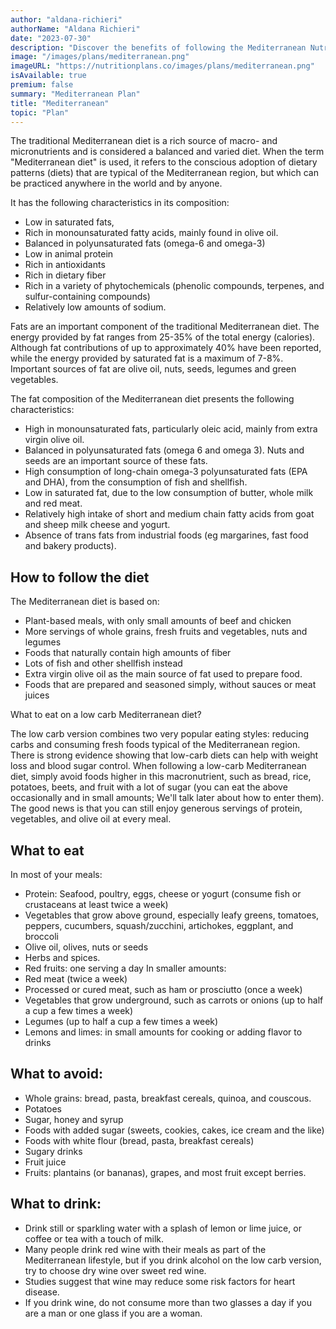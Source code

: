 ```yaml
---
author: "aldana-richieri"
authorName: "Aldana Richieri"
date: "2023-07-30"
description: "Discover the benefits of following the Mediterranean Nutrition Plan!"
image: "/images/plans/mediterranean.png"
imageURL: "https://nutritionplans.co/images/plans/mediterranean.png"
isAvailable: true
premium: false
summary: "Mediterranean Plan"
title: "Mediterranean"
topic: "Plan"
---
```


The traditional Mediterranean diet is a rich source of macro- and micronutrients and is considered a balanced and varied diet. When the term "Mediterranean diet" is used, it refers to the conscious adoption of dietary patterns (diets) that are typical of the Mediterranean region, but which can be practiced anywhere in the world and by anyone.

It has the following characteristics in its composition:

- Low in saturated fats,
- Rich in monounsaturated fatty acids, mainly found in olive oil.
- Balanced in polyunsaturated fats (omega-6 and omega-3)
- Low in animal protein
- Rich in antioxidants
- Rich in dietary fiber
- Rich in a variety of phytochemicals (phenolic compounds, terpenes, and sulfur-containing compounds)
- Relatively low amounts of sodium.

Fats are an important component of the traditional Mediterranean diet. The energy provided by fat ranges from 25-35% of the total energy (calories). Although fat contributions of up to approximately 40% have been reported, while the energy provided by saturated fat is a maximum of 7-8%. Important sources of fat are olive oil, nuts, seeds, legumes and green vegetables.

The fat composition of the Mediterranean diet presents the following characteristics:

- High in monounsaturated fats, particularly oleic acid, mainly from extra virgin olive oil.
- Balanced in polyunsaturated fats (omega 6 and omega 3). Nuts and seeds are an important source of these fats.
- High consumption of long-chain omega-3 polyunsaturated fats (EPA and DHA), from the consumption of fish and shellfish.
- Low in saturated fat, due to the low consumption of butter, whole milk and red meat.
- Relatively high intake of short and medium chain fatty acids from goat and sheep milk cheese and yogurt.
- Absence of trans fats from industrial foods (eg margarines, fast food and bakery products).

## **How to follow the diet**

The Mediterranean diet is based on:

- Plant-based meals, with only small amounts of beef and chicken
- More servings of whole grains, fresh fruits and vegetables, nuts and legumes
- Foods that naturally contain high amounts of fiber
- Lots of fish and other shellfish instead
- Extra virgin olive oil as the main source of fat used to prepare food.
- Foods that are prepared and seasoned simply, without sauces or meat juices

What to eat on a low carb Mediterranean diet?

The low carb version combines two very popular eating styles: reducing carbs and consuming fresh foods typical of the Mediterranean region.
There is strong evidence showing that low-carb diets can help with weight loss and blood sugar control.
When following a low-carb Mediterranean diet, simply avoid foods higher in this macronutrient, such as bread, rice, potatoes, beets, and fruit with a lot of sugar (you can eat the above occasionally and in small amounts; We'll talk later about how to enter them).
The good news is that you can still enjoy generous servings of protein, vegetables, and olive oil at every meal.

## **What to eat**

In most of your meals:

- Protein: Seafood, poultry, eggs, cheese or yogurt (consume fish or crustaceans at least twice a week)
- Vegetables that grow above ground, especially leafy greens, tomatoes, peppers, cucumbers, squash/zucchini, artichokes, eggplant, and broccoli
- Olive oil, olives, nuts or seeds
- Herbs and spices.
- Red fruits: one serving a day
  In smaller amounts:
- Red meat (twice a week)
- Processed or cured meat, such as ham or prosciutto (once a week)
- Vegetables that grow underground, such as carrots or onions (up to half a cup a few times a week)
- Legumes (up to half a cup a few times a week)
- Lemons and limes: in small amounts for cooking or adding flavor to drinks

## **What to avoid:**

- Whole grains: bread, pasta, breakfast cereals, quinoa, and couscous.
- Potatoes
- Sugar, honey and syrup
- Foods with added sugar (sweets, cookies, cakes, ice cream and the like)
- Foods with white flour (bread, pasta, breakfast cereals)
- Sugary drinks
- Fruit juice
- Fruits: plantains (or bananas), grapes, and most fruit except berries.

## **What to drink:**

- Drink still or sparkling water with a splash of lemon or lime juice, or coffee or tea with a touch of milk.
- Many people drink red wine with their meals as part of the Mediterranean lifestyle, but if you drink alcohol on the low carb version, try to choose dry wine over sweet red wine.
- Studies suggest that wine may reduce some risk factors for heart disease.
- If you drink wine, do not consume more than two glasses a day if you are a man or one glass if you are a woman.
